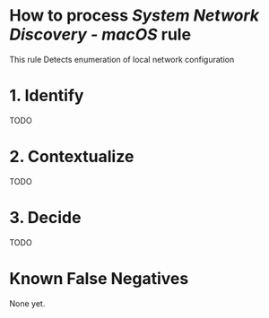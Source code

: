 # How to process *System Network Discovery - macOS* rule
This rule Detects enumeration of local network configuration

# 1. Identify
TODO

# 2. Contextualize
TODO

# 3. Decide
TODO

# Known False Negatives
None yet.
